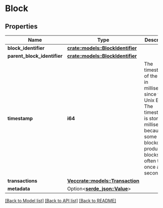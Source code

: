 # Block

## Properties

Name | Type | Description | Notes
------------ | ------------- | ------------- | -------------
**block_identifier** | [**crate::models::BlockIdentifier**](BlockIdentifier.md) |  | 
**parent_block_identifier** | [**crate::models::BlockIdentifier**](BlockIdentifier.md) |  | 
**timestamp** | **i64** | The timestamp of the block in milliseconds since the Unix Epoch. The timestamp is stored in milliseconds because some blockchains produce blocks more often than once a second.  | 
**transactions** | [**Vec<crate::models::Transaction>**](Transaction.md) |  | 
**metadata** | Option<[**serde_json::Value**](.md)> |  | [optional]

[[Back to Model list]](../README.md#documentation-for-models) [[Back to API list]](../README.md#documentation-for-api-endpoints) [[Back to README]](../README.md)


